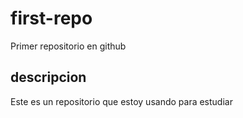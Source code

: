 # first-repo
Primer repositorio en github

## descripcion
Este es un repositorio que estoy usando para estudiar
